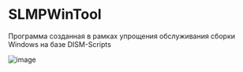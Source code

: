 # SLMPWinTool
Программа созданная в рамках упрощения обслуживания сборки Windows на базе DISM-Scripts

![image](https://user-images.githubusercontent.com/21084600/181996555-ee892d6e-90e7-42d5-8a35-f4252817c2bf.png)
